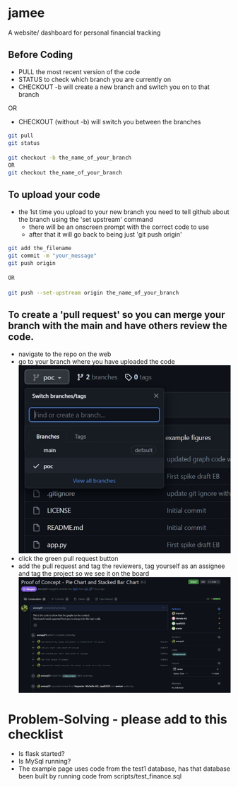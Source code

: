 # jamee
A website/ dashboard for personal financial tracking

## Before Coding

- PULL the most recent version of the code
- STATUS to check which branch you are currently on
- CHECKOUT -b will create a new branch and switch you on to that branch

OR

- CHECKOUT (without -b) will switch you between the branches

```bash
git pull
git status

git checkout -b the_name_of_your_branch
OR
git checkout the_name_of_your_branch
```

## To upload your code

- the 1st time you upload to your new branch you need to tell github about the branch using the 'set upstream' command
    - there will be an onscreen prompt with the correct code to use
    - after that it will go back to being just 'git push origin'

```bash
git add the_filename
git commit -m "your_message"
git push origin

OR

git push --set-upstream origin the_name_of_your_branch
```

## To create a 'pull request' so you can merge your branch with the main and have others review the code.

- navigate to the repo on the web
- go to your branch where you have uploaded the code
![Find your branch](application/static/images/branch.jpg)
- click the green pull request button
- add the pull request and tag the reviewers, tag yourself as an assignee and tag the project so we see it on the board
![Create pull request](application/static/images/pull_rqst.jpg)

# Problem-Solving - please add to this checklist

- Is flask started?
- Is MySql running?
- The example page uses code from the test1 database, has that database been built by running code from scripts/test_finance.sql
